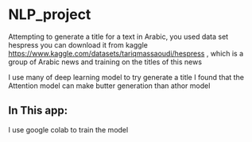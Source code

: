 # NLP_project
Attempting to generate a title for a text in Arabic, you used data set hespress you can download it from kaggle https://www.kaggle.com/datasets/tariqmassaoudi/hespress
, which is a group of Arabic news and training on the titles of this news

I use many of deep learning model to try generate a title I found that the Attention model can make butter generation than athor model 

<h2>In This app:</h2>
I use google colab to train the model 

